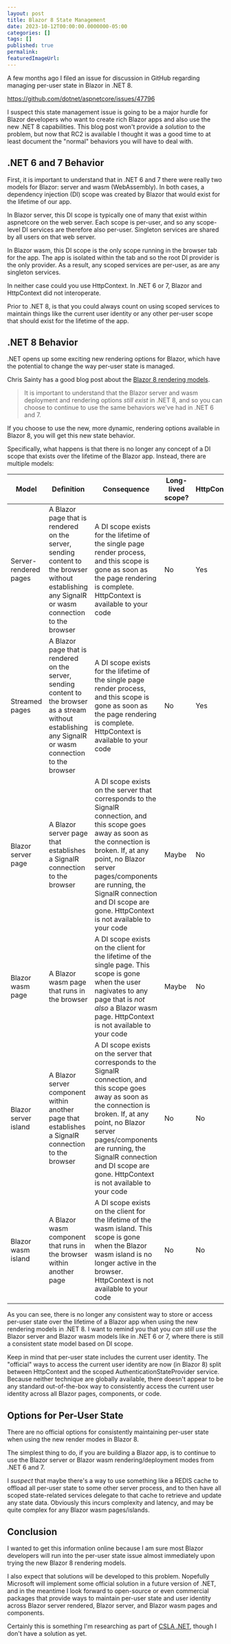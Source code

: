 ```yaml
---
layout: post
title: Blazor 8 State Management
date: 2023-10-12T00:00:00.0000000-05:00
categories: []
tags: []
published: true
permalink: 
featuredImageUrl: 
---
```

A few months ago I filed an issue for discussion in GitHub regarding managing per-user state in Blazor in .NET 8.

https://github.com/dotnet/aspnetcore/issues/47796

I suspect this state management issue is going to be a major hurdle for Blazor developers who want to create rich Blazor apps and also use the new .NET 8 capabilities. This blog post won't provide a _solution_ to the problem, but now that RC2 is available I thought it was a good time to at least document the "normal" behaviors you will have to deal with.

## .NET 6 and 7 Behavior

First, it is important to understand that in .NET 6 and 7 there were really two models for Blazor: server and wasm (WebAssembly). In both cases, a dependency injection (DI) scope was created by Blazor that would exist for the lifetime of our app.

In Blazor server, this DI scope is typically one of many that exist within aspnetcore on the web server. Each scope is per-user, and so any scope-level DI services are therefore also per-user. Singleton services are shared by all users on that web server.

In Blazor wasm, this DI scope is the only scope running in the browser tab for the app. The app is isolated within the tab and so the root DI provider is the only provider. As a result, any scoped services are per-user, as are any singleton services.

In neither case could you use HttpContext. In .NET 6 or 7, Blazor and HttpContext did not interoperate.

Prior to .NET 8, is that you could always count on using scoped services to maintain things like the current user identity or any other per-user scope that should exist for the lifetime of the app.

## .NET 8 Behavior

.NET opens up some exciting new rendering options for Blazor, which have the potential to change the way per-user state is managed.

Chris Sainty has a good blog post about the [Blazor 8 rendering models](https://chrissainty.com/blazor-in-dotnet-8-full-stack-web-ui/).

> It is important to understand that the Blazor server and wasm deployment and rendering options _still exist_ in .NET 8, and so you can choose to continue to use the same behaviors we've had in .NET 6 and 7.

If you choose to use the new, more dynamic, rendering options available in Blazor 8, you will get this new state behavior.

Specifically, what happens is that there is no longer any concept of a DI scope that exists over the lifetime of the Blazor app. Instead, there are multiple models:

| Model | Definition | Consequence | Long-lived scope? | HttpContext? |
| --- | --- | --- | --- | --- |
| Server-rendered pages | A Blazor page that is rendered on the server, sending content to the browser without establishing any SignalR or wasm connection to the browser | A DI scope exists for the lifetime of the single page render process, and this scope is gone as soon as the page rendering is complete. HttpContext is available to your code | No | Yes |
| Streamed pages | A Blazor page that is rendered on the server, sending content to the browser as a stream without establishing any SignalR or wasm connection to the browser | A DI scope exists for the lifetime of the single page render process, and this scope is gone as soon as the page rendering is complete. HttpContext is available to your code | No | Yes |
| Blazor server page | A Blazor server page that establishes a SignalR connection to the browser | A DI scope exists on the server that corresponds to the SignalR connection, and this scope goes away as soon as the connection is broken. If, at any point, no Blazor server pages/components are running, the SignalR connection and DI scope are gone. HttpContext is not available to your code | Maybe | No |
| Blazor wasm page | A Blazor wasm page that runs in the browser | A DI scope exists on the client for the lifetime of the single page. This scope is gone when the user nagivates to any page that is _not also_ a Blazor wasm page. HttpContext is not available to your code | Maybe | No |
| Blazor server island | A Blazor server component within another page that establishes a SignalR connection to the browser | A DI scope exists on the server that corresponds to the SignalR connection, and this scope goes away as soon as the connection is broken. If, at any point, no Blazor server pages/components are running, the SignalR connection and DI scope are gone. HttpContext is not available to your code | No | No |
| Blazor wasm island | A Blazor wasm component that runs in the browser within another page | A DI scope exists on the client for the lifetime of the wasm island. This scope is gone when the Blazor wasm island is no longer active in the browser. HttpContext is not available to your code | No | No |

As you can see, there is no longer any consistent way to store or access per-user state over the lifetime of a Blazor app when using the new rendering models in .NET 8. I want to remind you that you _can still use_ the Blazor server and Blazor wasm models like in .NET 6 or 7, where there is still a consistent state model based on DI scope.

Keep in mind that per-user state includes the current user identity. The "official" ways to access the current user identity are now (in Blazor 8) split between HttpContext and the scoped AuthenticationStateProvider service. Because neither technique are globally available, there doesn't appear to be any standard out-of-the-box way to consistently access the current user identity across all Blazor pages, components, or code.

## Options for Per-User State

There are no official options for consistently maintaining per-user state when using the new render modes in Blazor 8.

The simplest thing to do, if you are building a Blazor app, is to continue to use the Blazor server or Blazor wasm rendering/deployment modes from .NET 6 and 7.

I _suspect_ that maybe there's a way to use something like a REDIS cache to offload all per-user state to some other server process, and to then have all scoped state-related services delegate to that cache to retrieve and update any state data. Obviously this incurs complexity and latency, and may be quite complex for any Blazor wasm pages/islands.

## Conclusion

I wanted to get this information online because I am sure most Blazor developers will run into the per-user state issue almost immediately upon trying the new Blazor 8 rendering models.

I also expect that solutions will be developed to this problem. Nopefully Microsoft will implement some official solution in a future version of .NET, and in the meantime I look forward to open-source or even commercial packages that provide ways to maintain per-user state and user identity across Blazor server rendered, Blazor server, and Blazor wasm pages and components.

Certainly this is something I'm researching as part of [CSLA .NET](https://cslanet.com), though I don't have a solution as yet.
